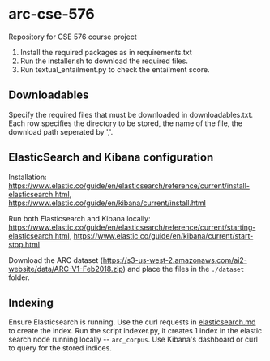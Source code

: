 # arc-cse-576
Repository for CSE 576 course project

1. Install the required packages as in requirements.txt
2. Run the installer.sh to download the required files.
3. Run textual_entailment.py to check the entailment score.

## Downloadables

Specify the required files that must be downloaded in downloadables.txt. <br /> Each row specifies the directory to be stored, the name of the file, the download path seperated by ','.

## ElasticSearch and Kibana configuration

Installation: https://www.elastic.co/guide/en/elasticsearch/reference/current/install-elasticsearch.html, https://www.elastic.co/guide/en/kibana/current/install.html

Run both Elasticsearch and Kibana locally: https://www.elastic.co/guide/en/elasticsearch/reference/current/starting-elasticsearch.html, https://www.elastic.co/guide/en/kibana/current/start-stop.html

Download the ARC dataset (https://s3-us-west-2.amazonaws.com/ai2-website/data/ARC-V1-Feb2018.zip) and place the files in the `./dataset` folder. 

## Indexing

Ensure Elasticsearch is running. Use the curl requests in [elasticsearch.md](elasticsearch.md) to create the index. Run the script indexer.py, it creates 1 index in the elastic search node running locally -- `arc_corpus`. Use Kibana's dashboard or curl to query for the stored indices.

